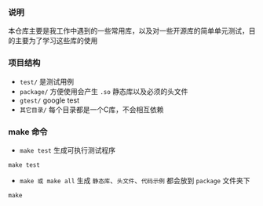 ### 说明

本仓库主要是我工作中遇到的一些常用库，以及对一些开源库的简单单元测试，目的主要为了学习这些库的使用

### 项目结构

- `test/`       是测试用例
- `package/`    方便使用会产生 `.so` 静态库以及必须的头文件
- `gtest/`      google test
- `其它目录/`   每个目录都是一个C库，不会相互依赖

### make 命令

- `make test` 生成可执行测试程序

```shell
make test
```

- `make 或 make all` 生成 `静态库`、`头文件`、`代码示例` 都会放到 `package` 文件夹下

```shell
make
```


